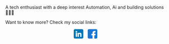 A tech enthusiast with a deep interest Automation, Ai and building solutions 👨‍💻🤖

Want to know more?
Check my social links: 
<br>

<div align="center">
    <a href="https://www.linkedin.com/in/mzubairtahir07" target="_blank" style="text-decoration: none; display: inline-block;">
        <img src="images/linkedin.png" alt="LinkedIn" style="width: 30px; height: 30px;">
    </a>
    <a href="https://www.facebook.com/mzubartahir" target="_blank" style="text-decoration: none; display: inline-block; margin-left: 10px;">
        <img src="images/facebook.png" alt="Facebook" style="width: 30px; height: 30px;">
    </a>
</div>
